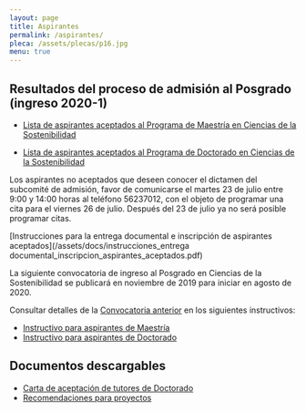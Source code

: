 ```yaml
---
layout: page
title: Aspirantes
permalink: /aspirantes/
pleca: /assets/plecas/p16.jpg
menu: true
---
```


## Resultados del proceso de admisión al Posgrado (ingreso 2020-1)

 - [Lista de aspirantes aceptados al Programa de Maestría en Ciencias de la Sostenibilidad](/assets/docs/lista_aspirantes_aceptados_maestria_2020_1.pdf)

 - [Lista de aspirantes aceptados al Programa de Doctorado en Ciencias de la Sostenibilidad](/assets/docs/lista_aspirantes_aceptados_doctorado_2020_1.pdf)

Los aspirantes no aceptados que deseen conocer el dictamen del subcomité de admisión, favor de comunicarse el martes 23 de julio entre 9:00 y 14:00 horas al teléfono 56237012, con el objeto de programar una cita para el viernes 26 de julio. Después del 23 de julio ya no será posible programar citas.

[Instrucciones para la entrega documental e inscripción de aspirantes aceptados](/assets/docs/instrucciones_entrega documental_inscripcion_aspirantes_aceptados.pdf)

La siguiente convocatoria de ingreso al Posgrado en Ciencias de la Sostenibilidad se publicará en noviembre de 2019 para iniciar en agosto de 2020.

Consultar detalles de la [Convocatoria anterior](/assets/docs/convocatoria_2020-1_suplemento_12-11-18.pdf) en los siguientes instructivos:

 - [Instructivo para aspirantes de Maestría](/assets/docs/instructivo-maestria.pdf)
 - [Instructivo para aspirantes de Doctorado](/assets/docs/instructivo-doctorado.pdf)
 

## Documentos descargables

 - [Carta de aceptación de tutores de Doctorado](/assets/docs/formato_carta_aceptacion_tutor_doctorado.doc)
 - [Recomendaciones para proyectos](/assets/docs/recomendaciones_proyectos_pcs.pdf)
